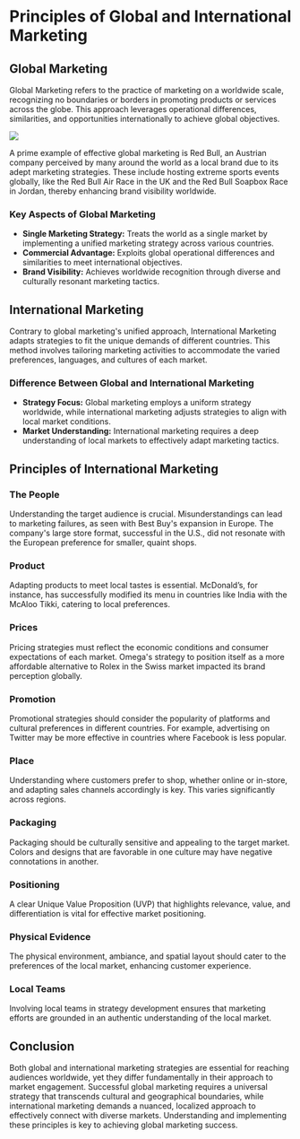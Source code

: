 # Principles of Global and International Marketing

## Global Marketing

Global Marketing refers to the practice of marketing on a worldwide scale, recognizing no boundaries or borders in promoting products or services across the globe. This approach leverages operational differences, similarities, and opportunities internationally to achieve global objectives. 

![](https://grassdesk.com/storage/post/Principles-of-International-Marketing.jpg)

A prime example of effective global marketing is Red Bull, an Austrian company perceived by many around the world as a local brand due to its adept marketing strategies. These include hosting extreme sports events globally, like the Red Bull Air Race in the UK and the Red Bull Soapbox Race in Jordan, thereby enhancing brand visibility worldwide.

### Key Aspects of Global Marketing
- **Single Marketing Strategy:** Treats the world as a single market by implementing a unified marketing strategy across various countries.
- **Commercial Advantage:** Exploits global operational differences and similarities to meet international objectives.
- **Brand Visibility:** Achieves worldwide recognition through diverse and culturally resonant marketing tactics.

## International Marketing

Contrary to global marketing's unified approach, International Marketing adapts strategies to fit the unique demands of different countries. This method involves tailoring marketing activities to accommodate the varied preferences, languages, and cultures of each market.

### Difference Between Global and International Marketing
- **Strategy Focus:** Global marketing employs a uniform strategy worldwide, while international marketing adjusts strategies to align with local market conditions.
- **Market Understanding:** International marketing requires a deep understanding of local markets to effectively adapt marketing tactics.

## Principles of International Marketing

### The People
Understanding the target audience is crucial. Misunderstandings can lead to marketing failures, as seen with Best Buy's expansion in Europe. The company's large store format, successful in the U.S., did not resonate with the European preference for smaller, quaint shops.

### Product
Adapting products to meet local tastes is essential. McDonald’s, for instance, has successfully modified its menu in countries like India with the McAloo Tikki, catering to local preferences.

### Prices
Pricing strategies must reflect the economic conditions and consumer expectations of each market. Omega's strategy to position itself as a more affordable alternative to Rolex in the Swiss market impacted its brand perception globally.

### Promotion
Promotional strategies should consider the popularity of platforms and cultural preferences in different countries. For example, advertising on Twitter may be more effective in countries where Facebook is less popular.

### Place
Understanding where customers prefer to shop, whether online or in-store, and adapting sales channels accordingly is key. This varies significantly across regions.

### Packaging
Packaging should be culturally sensitive and appealing to the target market. Colors and designs that are favorable in one culture may have negative connotations in another.

### Positioning
A clear Unique Value Proposition (UVP) that highlights relevance, value, and differentiation is vital for effective market positioning.

### Physical Evidence
The physical environment, ambiance, and spatial layout should cater to the preferences of the local market, enhancing customer experience.

### Local Teams
Involving local teams in strategy development ensures that marketing efforts are grounded in an authentic understanding of the local market.

## Conclusion

Both global and international marketing strategies are essential for reaching audiences worldwide, yet they differ fundamentally in their approach to market engagement. Successful global marketing requires a universal strategy that transcends cultural and geographical boundaries, while international marketing demands a nuanced, localized approach to effectively connect with diverse markets. Understanding and implementing these principles is key to achieving global marketing success.
